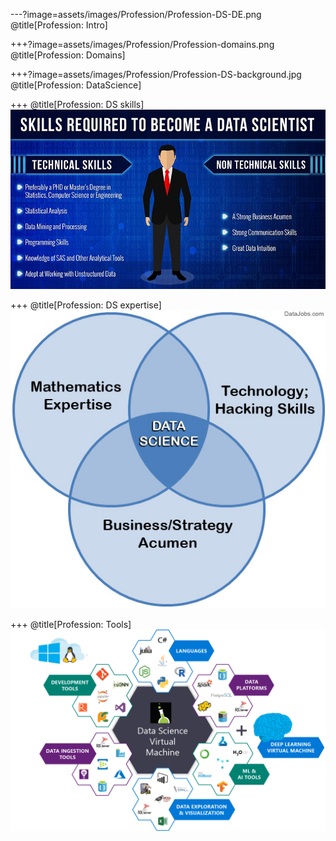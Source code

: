 ---?image=assets/images/Profession/Profession-DS-DE.png
@title[Profession: Intro]

+++?image=assets/images/Profession/Profession-domains.png
@title[Profession: Domains]

+++?image=assets/images/Profession/Profession-DS-background.jpg
@title[Profession: DataScience]

+++
@title[Profession: DS skills]
![DS skills](assets/images/Profession/Profession-DS-skills.jpg)

+++
@title[Profession: DS expertise]
![DS expertise](assets/images/Profession/Profession-expertise.jpg)

+++
@title[Profession: Tools]
![Tools](assets/images/Profession/Profession-tools.png)
